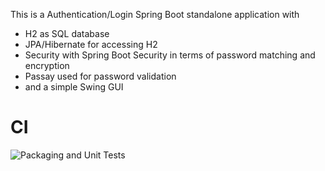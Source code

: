 This is a Authentication/Login Spring Boot standalone application with

* H2 as SQL database
* JPA/Hibernate for accessing H2
* Security with Spring Boot Security in terms of password matching and encryption
* Passay used for password validation
* and a simple Swing GUI

# CI

![Packaging and Unit Tests](https://github.com/besessener/SpringBootLogin/actions/workflows/maven-publish.yml/badge.svg)